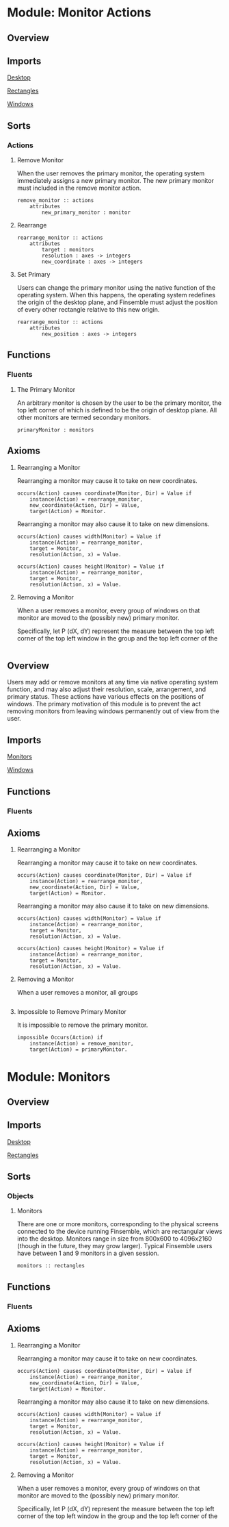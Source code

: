 # Module: Monitor Actions

## Overview

## Imports

[Desktop](./desktop.alm.md)

[Rectangles](./rectangles.alm.md)

[Windows](./windows.alm.md)

## Sorts
### Actions
1. Remove Monitor

    When the user removes the primary monitor, the operating system immediately
    assigns a new primary monitor. The new primary monitor must included
    in the remove monitor action. 
    ```
    remove_monitor :: actions
        attributes
            new_primary_monitor : monitor
    ```
1. Rearrange
    ```
    rearrange_monitor :: actions
        attributes
            target : monitors
            resolution : axes -> integers
            new_coordinate : axes -> integers
    ```
1. Set Primary

    Users can change the primary monitor using the native function of the operating system.
    When this happens, the operating system redefines the origin of the desktop plane, and
    Finsemble must adjust the position of every other rectangle relative to this new origin.
    ```
    rearrange_monitor :: actions
        attributes
            new_position : axes -> integers
    ```
## Functions
### Fluents
1. The Primary Monitor

    An arbitrary monitor is chosen by the user to be the primary monitor, the top left corner
    of which is defined to be the origin of desktop plane. All other monitors are termed
    secondary monitors. 
    ```
    primaryMonitor : monitors
    ``` 
## Axioms

1. Rearranging a Monitor

    Rearranging a monitor may cause it to take on new coordinates.
    ```
    occurs(Action) causes coordinate(Monitor, Dir) = Value if
        instance(Action) = rearrange_monitor,
        new_coordinate(Action, Dir) = Value,
        target(Action) = Monitor.
    ```

    Rearranging a monitor may also cause it to take on new dimensions.
    ```
    occurs(Action) causes width(Monitor) = Value if
        instance(Action) = rearrange_monitor,
        target = Monitor,
        resolution(Action, x) = Value.

    occurs(Action) causes height(Monitor) = Value if
        instance(Action) = rearrange_monitor,
        target = Monitor,
        resolution(Action, x) = Value.
    ```
1. Removing a Monitor

    When a user removes a monitor, every group of windows on that
    monitor are moved to the (possibly new) primary monitor.

    Specifically, let P (dX, dY) represent the measure between the
    top left corner of the top left window in the group and the top
    left corner of the 

    ```

    ```

## Overview

Users may add or remove monitors at any time via native operating system function,
and may also adjust their resolution, scale, arrangement, and primary status. These
actions have various effects on the positions of windows. The primary motivation
of this module is to prevent the act removing monitors from leaving windows permanently
out of view from the user.

## Imports

[Monitors](./monitors.alm.md)

[Windows](./windows.alm.md)

## Functions
### Fluents

## Axioms

1. Rearranging a Monitor

    Rearranging a monitor may cause it to take on new coordinates.
    ```
    occurs(Action) causes coordinate(Monitor, Dir) = Value if
        instance(Action) = rearrange_monitor,
        new_coordinate(Action, Dir) = Value,
        target(Action) = Monitor.
    ```

    Rearranging a monitor may also cause it to take on new dimensions.
    ```
    occurs(Action) causes width(Monitor) = Value if
        instance(Action) = rearrange_monitor,
        target = Monitor,
        resolution(Action, x) = Value.

    occurs(Action) causes height(Monitor) = Value if
        instance(Action) = rearrange_monitor,
        target = Monitor,
        resolution(Action, x) = Value.
    ```
1. Removing a Monitor

    When a user removes a monitor, all groups 
    ```

    ```
    
 1. Impossible to Remove Primary Monitor

    It is impossible to remove the primary monitor.

    ```
    impossible Occurs(Action) if
        instance(Action) = remove_monitor,
        target(Action) = primaryMonitor.
    ```

   

# Module: Monitors

## Overview

## Imports

[Desktop](./desktop.alm.md)

[Rectangles](./rectangles.alm.md)

## Sorts
### Objects
1. Monitors

    There are one or more monitors, corresponding to the physical screens connected
    to the device running Finsemble, which are rectangular views into the desktop.
    Monitors range in size from 800x600 to 4096x2160 (though in the future, they may
    grow larger). Typical Finsemble users have between 1 and 9 monitors in a given session.
    ```
    monitors :: rectangles
    ```

## Functions
### Fluents

## Axioms

1. Rearranging a Monitor

    Rearranging a monitor may cause it to take on new coordinates.
    ```
    occurs(Action) causes coordinate(Monitor, Dir) = Value if
        instance(Action) = rearrange_monitor,
        new_coordinate(Action, Dir) = Value,
        target(Action) = Monitor.
    ```

    Rearranging a monitor may also cause it to take on new dimensions.
    ```
    occurs(Action) causes width(Monitor) = Value if
        instance(Action) = rearrange_monitor,
        target = Monitor,
        resolution(Action, x) = Value.

    occurs(Action) causes height(Monitor) = Value if
        instance(Action) = rearrange_monitor,
        target = Monitor,
        resolution(Action, x) = Value.
    ```
1. Removing a Monitor

    When a user removes a monitor, every group of windows on that
    monitor are moved to the (possibly new) primary monitor.

    Specifically, let P (dX, dY) represent the measure between the
    top left corner of the top left window in the group and the top
    left corner of the 

    ```

    ```
